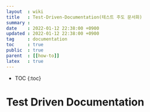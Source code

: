 ```yaml
---
layout  : wiki
title   : Test-Driven-Documentation(테스트 주도 문서화)
summary :
date    : 2022-01-12 22:38:00 +0900
updated : 2022-01-12 22:38:00 +0900
tag     : documentation
toc     : true
public  : true
parent  : [[how-to]]
latex   : true
---
```

* TOC
{:toc}

# Test Driven Documentation

